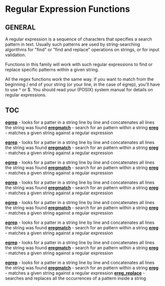 # Regular Expression Functions

## GENERAL

A regular expression is a sequence of characters that specifies a search pattern in text. Usually such patterns are used by string-searching algorithms for "find" or "find and replace" operations on strings, or for input validation.

Functions in this family will work with such regular expressions to find or replace specific patterns within a given string.

All the regex functions work the same way. If you want to match from the beginning / end of your string (or your line, in the case of egrep), you’ll have to use ^ or $. You should read your (POSIX) system manual for details on regular expressions.

## TOC

**[egrep](egrep.md)** - looks for a patter in a string line by line and concatenates all lines the string was found
**[eregmatch](eregmatch.md)** - search for an pattern within a string
**[ereg](ereg.md)** - matches a given string against a regular expression

**[egrep](egrep.md)** - looks for a patter in a string line by line and concatenates all lines the string was found
**[eregmatch](eregmatch.md)** - search for an pattern within a string
**[ereg](ereg.md)** - matches a given string against a regular expression

**[egrep](egrep.md)** - looks for a patter in a string line by line and concatenates all lines the string was found
**[eregmatch](eregmatch.md)** - search for an pattern within a string
**[ereg](ereg.md)** - matches a given string against a regular expression

**[egrep](egrep.md)** - looks for a patter in a string line by line and concatenates all lines the string was found
**[eregmatch](eregmatch.md)** - search for an pattern within a string
**[ereg](ereg.md)** - matches a given string against a regular expression

**[egrep](egrep.md)** - looks for a patter in a string line by line and concatenates all lines the string was found
**[eregmatch](eregmatch.md)** - search for an pattern within a string
**[ereg](ereg.md)** - matches a given string against a regular expression

**[egrep](egrep.md)** - looks for a patter in a string line by line and concatenates all lines the string was found
**[eregmatch](eregmatch.md)** - search for an pattern within a string
**[ereg](ereg.md)** - matches a given string against a regular expression

**[egrep](egrep.md)** - looks for a patter in a string line by line and concatenates all lines the string was found
**[eregmatch](eregmatch.md)** - search for an pattern within a string
**[ereg](ereg.md)** - matches a given string against a regular expression

**[egrep](egrep.md)** - looks for a patter in a string line by line and concatenates all lines the string was found
**[eregmatch](eregmatch.md)** - search for an pattern within a string
**[ereg](ereg.md)** - matches a given string against a regular expression
**[ereg_replace](ereg_replace.md)** - searches and replaces all the occurrences of a pattern inside a string